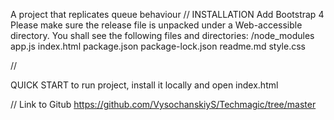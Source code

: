 A project that replicates queue behaviour
//
INSTALLATION
Add Bootstrap 4
Please make sure the release file is unpacked under a Web-accessible directory. You shall see the following files and directories:
/node_modules
app.js
index.html
package.json
package-lock.json
readme.md
style.css

//

QUICK START
to run project, install it locally and open index.html

//
Link to Gitub
https://github.com/VysochanskiyS/Techmagic/tree/master
